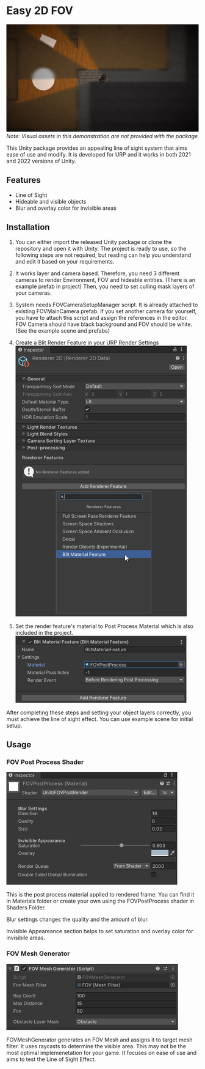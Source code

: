 # Easy 2D FOV
![](Resources/example-1.jpg)
<i> Note: Visual assets in this demonstration are not provided with the package </i>

This Unity package provides an appealing line of sight system that aims ease of use and modify. It is developed for URP and it works in both 2021 and 2022 versions of Unity.

## Features
- Line of Sight
- Hideable and visible objects
- Blur and overlay color for invisible areas

## Installation

1. You can either import the released Unity package or clone the repository and open it with Unity. The project is ready to use, so the following steps are not required, but reading can help you understand and edit it based on your requirements.

2. It works layer and camera based. Therefore, you need 3 different cameras to render Environment, FOV and hideable entities. (There is an example prefab in project) Then, you need to set culling mask layers of your cameras.

3. System needs FOVCameraSetupManager script. It is already attached to existing FOVMainCamera prefab. If you set another camera for yourself, you have to attach this script and assign the references in the editor. FOV Camera should have black background and FOV should be white. (See the example scene and prefabs)

4. Create a Blit Render Feature in your URP Render Settings
![](Resources/add-render-feature.png)

5. Set the render feature's material to Post Process Material which is also included in the project.
![](Resources/render-feature-material.png)


After completing these steps and setting your object layers correctly, you must achieve the line of sight effect. You can use example scene for initial setup.

## Usage
### FOV Post Process Shader
![](Resources/post-process-material.png)

This is the post process material applied to rendered frame. You can find it in Materials folder or create your own using the FOVPostProcess shader in Shaders Folder. 

Blur settings changes the quality and the amount of blur.

Invisible Appeareance section helps to set saturation and overlay color for invisibile areas.


### FOV Mesh Generator
![](Resources/fov-mesh-generator.png)

FOVMeshGenerator generates an FOV Mesh and assigns it to target mesh filter. It uses raycasts to determine the visible area. This may not be the most optimal implemenetation for your game. It focuses on ease of use and aims to test the Line of Sight Effect.
